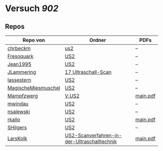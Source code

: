 # Versuch *902*

## Repos

|                     Repo von                     |                                                                       Ordner                                                                        |                                                                                  PDFs                                                                                  |
|--------------------------------------------------|-----------------------------------------------------------------------------------------------------------------------------------------------------|------------------------------------------------------------------------------------------------------------------------------------------------------------------------|
|[chrbeckm](../repo/chrbeckm)                      |[us2](https://github.com/chrbeckm/anfaenger-praktikum/tree/master/us2)                                                                               |–                                                                                                                                                                       |
|[Fresoquark](../repo/Fresoquark)                  |[US2](https://github.com/Fresoquark/Anfaengerpraktikum/tree/master/US2)                                                                              |–                                                                                                                                                                       |
|[Jean1995](../repo/Jean1995)                      |[US2](https://github.com/Jean1995/Praktikum/tree/master/US2)                                                                                         |–                                                                                                                                                                       |
|[JLammering](../repo/JLammering)                  |[17 Ultraschall-Scan](https://github.com/JLammering/Physikalisches-Praktikum/tree/master/17%20Ultraschall-Scan)                                      |–                                                                                                                                                                       |
|[lassestern](../repo/lassestern)                  |[US2](https://github.com/lassestern/praktikum-david-lasse/tree/master/US2)                                                                           |–                                                                                                                                                                       |
|[MagischeMiesmuschel](../repo/MagischeMiesmuschel)|[US2](https://github.com/MagischeMiesmuschel/AnfaengerPraktikum/tree/master/US2)                                                                     |–                                                                                                                                                                       |
|[Mampfzwerg](../repo/Mampfzwerg)                  |[V.US2](https://github.com/Mampfzwerg/Praktikum/tree/master/V.US2)                                                                                   |[main.pdf](https://docs.google.com/viewer?url=https://raw.githubusercontent.com/Mampfzwerg/Praktikum/master/V.US2/latex-template/main.pdf)                              |
|[mwindau](../repo/mwindau)                        |[US2](https://github.com/mwindau/praktikum/tree/master/US2)                                                                                          |–                                                                                                                                                                       |
|[nsalewski](../repo/nsalewski)                    |[US2](https://github.com/nsalewski/laboratory/tree/master/US2)                                                                                       |–                                                                                                                                                                       |
|[rkallo](../repo/rkallo)                          |[US2](https://github.com/rkallo/APWS1718/tree/master/US2)                                                                                            |[main.pdf](https://docs.google.com/viewer?url=https://raw.githubusercontent.com/rkallo/APWS1718/master/US2/main.pdf)                                                    |
|[SHilgers](../repo/SHilgers)                      |[US2](https://github.com/SHilgers/Praktikum2/tree/master/US2)                                                                                        |–                                                                                                                                                                       |
|[LarsKolk](../repo/LarsKolk)                      |[US2-Scanverfahren-in-der-Ultraschalltechnik](https://github.com/LarsKolk/Anfaengerpraktikum/tree/master/US2-Scanverfahren-in-der-Ultraschalltechnik)|[main.pdf](https://docs.google.com/viewer?url=https://raw.githubusercontent.com/LarsKolk/Anfaengerpraktikum/master/US2-Scanverfahren-in-der-Ultraschalltechnik/main.pdf)|
